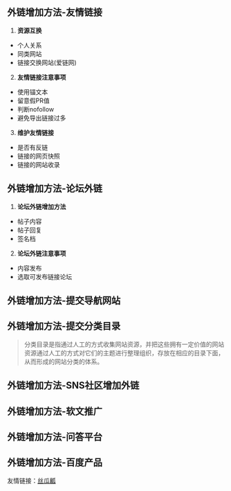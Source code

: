## 外链增加方法-友情链接
1. __资源互换__
+ 个人关系
+ 同类网站
+ 链接交换网站(爱链网)
2. __友情链接注意事项__
+ 使用锚文本
+ 留意假PR值
+ 判断nofollow
+ 避免导出链接过多
3. __维护友情链接__
+ 是否有反链
+ 链接的网页快照
+ 链接的网站收录
## 外链增加方法-论坛外链
1. __论坛外链增加方法__
+ 帖子内容
+ 帖子回复
+ 签名档
2. __论坛外链注意事项__
+ 内容发布
+ 选取可发布链接论坛
## 外链增加方法-提交导航网站
## 外链增加方法-提交分类目录
> 分类目录是指通过人工的方式收集网站资源，并把这些拥有一定价值的网站资源通过人工的方式对它们的主题进行整理组织，存放在相应的目录下面，从而形成的网站分类的体系。
## 外链增加方法-SNS社区增加外链
## 外链增加方法-软文推广
## 外链增加方法-问答平台
## 外链增加方法-百度产品
友情链接：<a href="http://www.siguar.com">丝瓜瓤</a>
